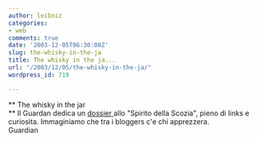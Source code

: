 ```yaml
---
author: leibniz
categories:
- web
comments: true
date: '2003-12-05T06:30:00Z'
slug: the-whisky-in-the-ja
title: The whisky in the ja...
url: "/2003/12/05/the-whisky-in-the-ja/"
wordpress_id: 719

---
```

** The whisky in the jar   
**   Il Guardan dedica un  [ dossier ](http://www.guardian.co.uk/netnotes/article/0,6729,1100136,00.html)allo "Spirito della Scozia", pieno di links e curiosita. Immaginiamo che tra i bloggers c'e chi apprezzera.  
  Guardian
